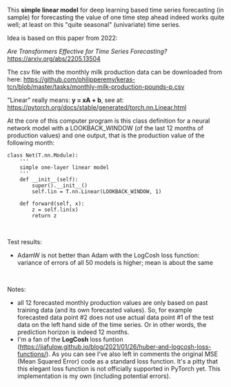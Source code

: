 This **simple linear model** for deep learning based time series forecasting (in sample) for forecasting the value of one time step ahead indeed works quite well; at least on this "quite seasonal" (univariate) time series.

Idea is based on this paper from 2022:

*Are Transformers Effective for Time Series Forecasting?* https://arxiv.org/abs/2205.13504

The csv file with the monthly milk production data can be downloaded from here: https://github.com/philipperemy/keras-tcn/blob/master/tasks/monthly-milk-production-pounds-p.csv

"Linear" really means: **y = xA + b**, see at: https://pytorch.org/docs/stable/generated/torch.nn.Linear.html

At the core of this computer program is this class definition for a neural network model with a LOOKBACK_WINDOW (of the last 12 months of production values) and one output, that is the production value of the following month:

```
class Net(T.nn.Module):
    '''
    simple one-layer linear model
    '''
    def __init__(self):
        super().__init__()
        self.lin = T.nn.Linear(LOOKBACK_WINDOW, 1)

    def forward(self, x):
        z = self.lin(x)
        return z
```

<br/>

Test results:
* AdamW is not better than Adam with the LogCosh loss function: variance of errors of all 50 models is higher; mean is about the same

<br/>

Notes:
* all 12 forecasted monthly production values are only based on past training data (and its own forecasted values). So, for example forecasted data point #2 does not use actual data point #1 of the test data on the left hand side of the time series. Or in other words, the prediction horizon is indeed 12 months.
* I'm a fan of the **LogCosh** loss funtion (https://jiafulow.github.io/blog/2021/01/26/huber-and-logcosh-loss-functions/). As you can see I've also left in comments the original MSE (Mean Squared Error) code as a standard loss function. It's a pitty that this elegant loss function is not officially supported in PyTorch yet. This implementation is my own (including potential errors).
